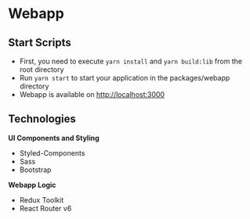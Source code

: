 # Webapp 

## Start Scripts
- First, you need to execute ``yarn install`` and `yarn build:lib` from the root directory
- Run ``yarn start`` to start your application in the packages/webapp directory
- Webapp is available on [http://localhost:3000](http://localhost:3000)

## Technologies
**UI Components and Styling**
- Styled-Components
- Sass
- Bootstrap

**Webapp Logic**
- Redux Toolkit
- React Router v6